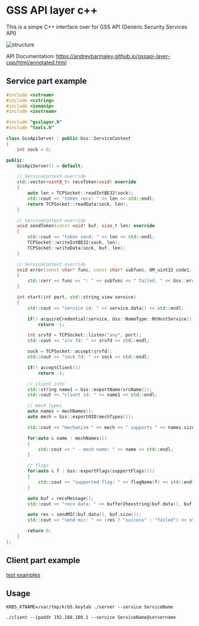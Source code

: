 # GSS API layer c++
This is a simpe C++ interface over for GSS API (Generic Security Services API)

![structure](https://github.com/AndreyBarmaley/gssapi-layer-cpp/blob/main/classes.png)

API Documentation:
https://andreybarmaley.github.io/gssapi-layer-cpp/html/annotated.html

## Service part example

```cpp
#include <sstream>
#include <cstring>
#include <iomanip>
#include <iostream>

#include "gsslayer.h"
#include "tools.h"

class GssApiServer : public Gss::ServiceContext
{
    int sock = 0;

public:
    GssApiServer() = default;

    // ServiceContext override
    std::vector<uint8_t> recvToken(void) override
    {
        auto len = TCPSocket::readIntBE32(sock);
        std::cout << "token recv: " << len << std::endl;
        return TCPSocket::readData(sock, len);
    }

    // ServiceContext override
    void sendToken(const void* buf, size_t len) override
    {
        std::cout << "token send: " << len << std::endl;
        TCPSocket::writeIntBE32(sock, len);
        TCPSocket::writeData(sock, buf, len);
    }

    // ServiceContext override
    void error(const char* func, const char* subfunc, OM_uint32 code1, OM_uint32 code2) const override
    {
        std::cerr << func << ": " << subfunc << " failed, " << Gss::error2str(code1, code2) << std::endl;
    }

    int start(int port, std::string_view service)
    {
        std::cout << "service id: " << service.data() << std::endl;

        if(! acquireCredential(service, Gss::NameType::NtHostService))
            return -1;

        int srvfd = TCPSocket::listen("any", port);
        std::cout << "srv fd: " << srvfd << std::endl;

        sock = TCPSocket::accept(srvfd);
        std::cout << "sock fd: " << sock << std::endl;

        if(! acceptClient())
            return -1;

        // client info
        std::string name1 = Gss::exportName(srcName());
        std::cout << "client id: " << name1 << std::endl;

        // mech types
        auto names = mechNames();
        auto mech = Gss::exportOID(mechTypes());

        std::cout << "mechanism " << mech << " supports " << names.size() << " names" << std::endl;

        for(auto & name : mechNames())
        {
            std::cout << " - mech name: " << name << std::endl;
        }

        // flags
        for(auto & f : Gss::exportFlags(supportFlags()))
        {
            std::cout << "supported flag: " << flagName(f) << std::endl;
        }

        auto buf = recvMessage();
        std::cout << "recv data: " << buffer2hexstring(buf.data(), buf.size()) << std::endl;

        auto res = sendMIC(buf.data(), buf.size());
        std::cout << "send mic: " << (res ? "success" : "failed") << std::endl;

        return 0;
    }
};
```  

## Client part example
[test examples](https://github.com/AndreyBarmaley/gssapi-layer-cpp/blob/main/test)

## Usage
```
KRB5_KTNAME=/var/tmp/krb5.keytab ./server --service ServiceName
```
```
./client --ipaddr 192.168.100.1 --service ServiceName@servername

```
